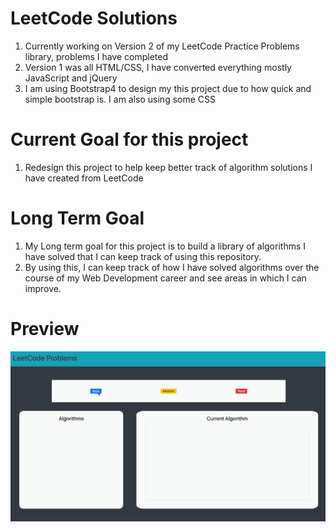 # LeetCode Solutions
  1. Currently working on Version 2 of my LeetCode Practice Problems library, problems I have completed
  2. Version 1 was all HTML/CSS, I have converted everything mostly JavaScript and jQuery
  3. I am using Bootstrap4 to design my this project due to how quick and simple bootstrap is. I am also using some CSS

# Current Goal for this project
  1. Redesign this project to help keep better track of algorithm solutions I have created from LeetCode
  
# Long Term Goal
  1. My Long term goal for this project is to build a library of algorithms I have solved that I can keep track of using this repository. 
  2. By using this, I can keep track of how I have solved algorithms over the course of my Web Development career and see areas in which I can improve.
  
# Preview
![](/images/lcsolvedproblemspreview.gif)
